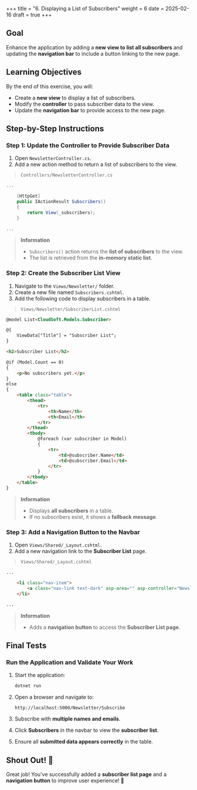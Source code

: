 +++
title = "6. Displaying a List of Subscribers"
weight = 6
date = 2025-02-16
draft = true
+++

## Goal

Enhance the application by adding a **new view to list all subscribers** and updating the **navigation bar** to include a button linking to the new page.

## Learning Objectives

By the end of this exercise, you will:

- Create a **new view** to display a list of subscribers.
- Modify the **controller** to pass subscriber data to the view.
- Update the **navigation bar** to provide access to the new page.

## Step-by-Step Instructions

### Step 1: Update the Controller to Provide Subscriber Data

1. Open `NewsletterController.cs`.
2. Add a new action method to return a list of subscribers to the view.

> `Controllers/NewsletterController.cs`

```csharp
...

    [HttpGet]
    public IActionResult Subscribers()
    {
        return View(_subscribers);
    }
    
...
```

> **Information**
> 
> - `Subscribers()` action returns the **list of subscribers** to the view.
> - The list is retrieved from the **in-memory static list**.


### Step 2: Create the Subscriber List View

1. Navigate to the `Views/Newsletter/` folder.
2. Create a new file named `Subscribers.cshtml`.
3. Add the following code to display subscribers in a table.

> `Views/Newsletter/SubscriberList.cshtml`

```html
@model List<CloudSoft.Models.Subscriber>

@{
    ViewData["Title"] = "Subscriber List";
}

<h2>Subscriber List</h2>

@if (Model.Count == 0)
{
    <p>No subscribers yet.</p>
}
else
{
    <table class="table">
        <thead>
            <tr>
                <th>Name</th>
                <th>Email</th>
            </tr>
        </thead>
        <tbody>
            @foreach (var subscriber in Model)
            {
                <tr>
                    <td>@subscriber.Name</td>
                    <td>@subscriber.Email</td>
                </tr>
            }
        </tbody>
    </table>
}
```

> **Information**
>
> - Displays **all subscribers** in a table.
> - If no subscribers exist, it shows a **fallback message**.


### Step 3: Add a Navigation Button to the Navbar

1. Open `Views/Shared/_Layout.cshtml`.
2. Add a new navigation link to the **Subscriber List** page.

> `Views/Shared/_Layout.cshtml`

```html
...

    <li class="nav-item">
	    <a class="nav-link text-dark" asp-area="" asp-controller="Newsletter" asp-action="Subscribers">Subscribers</a>
	</li>

...
```

> **Information**
> 
> - Adds a **navigation button** to access the **Subscriber List page**.


## Final Tests

### Run the Application and Validate Your Work

1. Start the application:

	```bash
	dotnet run
	```

2. Open a browser and navigate to:
	
	```
	http://localhost:5000/Newsletter/Subscribe
	```
3. Subscribe with **multiple names and emails**.
4. Click **Subscribers** in the navbar to view the **subscriber list**.
5. Ensure all **submitted data appears correctly** in the table.


## **Shout Out! 🎉**
Great job! You've successfully added a **subscriber list page** and a **navigation button** to improve user experience! 🚀

